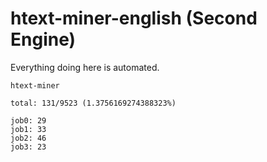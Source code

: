 # htext-miner-english (Second Engine)

Everything doing here is automated.

```
htext-miner

total: 131/9523 (1.3756169274388323%)

job0: 29
job1: 33
job2: 46
job3: 23
```
